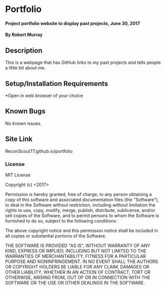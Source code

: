 # Portfolio

#### Project portfolio website to display past projects, June 30, 2017

#### By Robert Murray

## Description

This is a webpage that has GitHub links to my past projects and tells people a little bit about me.

## Setup/Installation Requirements

*Open in web browser of your choice

## Known Bugs

No known issues.

## Site Link

ReconScout77.github.io/portfolio

### License

MIT License

Copyright (c) <2017> <Robert Murray>

Permission is hereby granted, free of charge, to any person obtaining a copy
of this software and associated documentation files (the "Software"), to deal
in the Software without restriction, including without limitation the rights
to use, copy, modify, merge, publish, distribute, sublicense, and/or sell
copies of the Software, and to permit persons to whom the Software is
furnished to do so, subject to the following conditions:

The above copyright notice and this permission notice shall be included in all
copies or substantial portions of the Software.

THE SOFTWARE IS PROVIDED "AS IS", WITHOUT WARRANTY OF ANY KIND, EXPRESS OR
IMPLIED, INCLUDING BUT NOT LIMITED TO THE WARRANTIES OF MERCHANTABILITY,
FITNESS FOR A PARTICULAR PURPOSE AND NONINFRINGEMENT. IN NO EVENT SHALL THE
AUTHORS OR COPYRIGHT HOLDERS BE LIABLE FOR ANY CLAIM, DAMAGES OR OTHER
LIABILITY, WHETHER IN AN ACTION OF CONTRACT, TORT OR OTHERWISE, ARISING FROM,
OUT OF OR IN CONNECTION WITH THE SOFTWARE OR THE USE OR OTHER DEALINGS IN THE
SOFTWARE.
